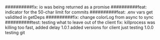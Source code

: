##########fix: io was being returned as a promise
##########feat: indicator for the 50-char limit for commits
##########feat: .env vars get validited in getDeps
##########fix: change colorLog from async to sync
##########test: testing what to leave out of the client
					fix: killprocess was killing too fast, added delay
1.0.1     added versions for client
          just testing
1.0.0	    testing git